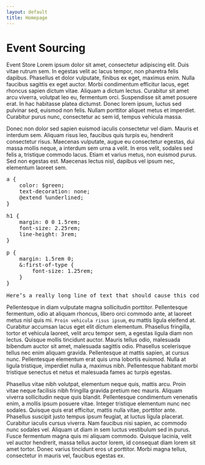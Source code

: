 ```yaml
---
layout: default
title: Homepage
---
```


# Event Sourcing

Event Store Lorem ipsum dolor sit amet, consectetur adipiscing elit. Duis vitae rutrum sem. In egestas velit ac lacus tempor, non pharetra felis dapibus. Phasellus et dolor vulputate, finibus ex eget, maximus enim. Nulla faucibus sagittis ex eget auctor. Morbi condimentum efficitur lacus, eget rhoncus sapien dictum vitae. Aliquam a dictum lectus. Curabitur sit amet arcu viverra, volutpat leo eu, fermentum orci. Suspendisse sit amet posuere erat. In hac habitasse platea dictumst. Donec lorem ipsum, luctus sed pulvinar sed, euismod non felis. Nullam porttitor aliquet metus et imperdiet. Curabitur purus nunc, consectetur ac sem id, tempus vehicula massa.

Donec non dolor sed sapien euismod iaculis consectetur vel diam. Mauris et interdum sem. Aliquam risus leo, faucibus quis turpis eu, hendrerit consectetur risus. Maecenas vulputate, augue eu consectetur egestas, dui massa mollis neque, a interdum sem urna a velit. In eros velit, sodales sed felis a, tristique commodo lacus. Etiam et varius metus, non euismod purus. Sed non egestas est. Maecenas lectus nisl, dapibus vel ipsum nec, elementum laoreet sem.

<pre>a {
    color: $green;
    text-decoration: none;
    @extend %underlined;
}

h1 {
    margin: 0 0 1.5rem;
    font-size: 2.25rem;
    line-height: 3rem;
}

p {
    margin: 1.5rem 0;
    &:first-of-type {
        font-size: 1.25rem;
    }
}

Here’s a really long line of text that should cause this code block to scroll in the x-axis. This will likely happen a lot because Event Store code is generally three or four screens wide on every single line. Because why would you want context when you’re reading a pieced of code?</pre>

Pellentesque in diam vulputate magna sollicitudin porttitor. Pellentesque fermentum, odio at aliquam rhoncus, libero orci commodo ante, at laoreet metus nisl quis mi. `Proin vehicula risus ipsum`, eu mattis ligula eleifend at. Curabitur accumsan lacus eget elit dictum elementum. Phasellus fringilla, tortor et vehicula laoreet, velit arcu tempor sem, a egestas ligula diam non lectus. Quisque mollis tincidunt auctor. Mauris tellus odio, malesuada bibendum auctor sit amet, malesuada sagittis odio. Phasellus scelerisque tellus nec enim aliquam gravida. Pellentesque at mattis sapien, at cursus nunc. Pellentesque elementum erat quis urna lobortis euismod. Nulla at ligula tristique, imperdiet nulla a, maximus nibh. Pellentesque habitant morbi tristique senectus et netus et malesuada fames ac turpis egestas.

Phasellus vitae nibh volutpat, elementum neque quis, mattis arcu. Proin vitae neque facilisis nibh fringilla gravida pretium nec mauris. Aliquam viverra sollicitudin neque quis blandit. Pellentesque condimentum venenatis enim, a mollis ipsum posuere vitae. Integer tristique elementum nunc nec sodales. Quisque quis erat efficitur, mattis nulla vitae, porttitor ante. Phasellus suscipit justo tempus ipsum feugiat, at luctus ligula placerat. Curabitur iaculis cursus viverra. Nam faucibus nisi sapien, ac commodo nunc sodales vel. Aliquam ut diam in sem luctus vestibulum sed in purus. Fusce fermentum magna quis mi aliquam commodo. Quisque lacinia, velit vel auctor hendrerit, massa tellus auctor lorem, id consequat diam lorem sit amet tortor. Donec varius tincidunt eros ut porttitor. Morbi magna tellus, consectetur in mauris vel, faucibus egestas ex.